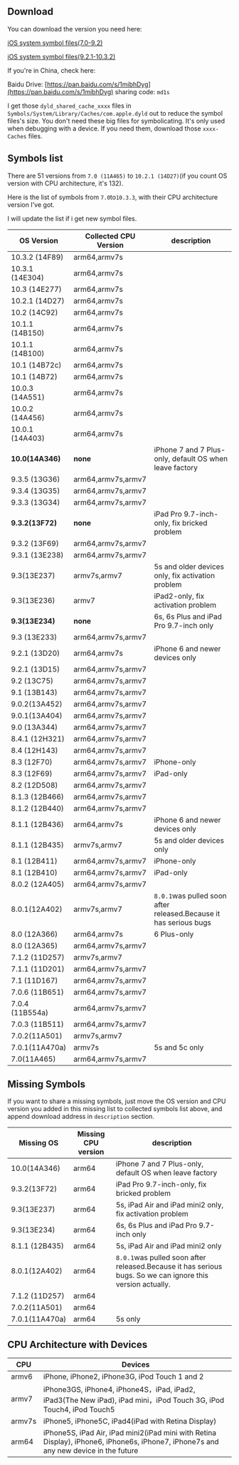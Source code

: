 ## Download

You can download the version you need here:

[iOS system symbol files(7.0-9.2)](https://drive.google.com/drive/folders/0B-0LZDbSzubRaUdMdTJQc1ZzMUU?usp=sharing)

[iOS system symbol files(9.2.1-10.3.2)](https://drive.google.com/drive/folders/0B5oBYvBG2NS7aDVTR1JzX2JXaFE?usp=sharing)

If you're in China, check here:

Baidu Drive: [https://pan.baidu.com/s/1mibhDyg](https://pan.baidu.com/s/1mibhDyg) sharing code: `md1s`

I get those `dyld_shared_cache_xxxx` files in `Symbols/System/Library/Caches/com.apple.dyld` out to reduce the symbol files's size. You don't need these big files for symbolicating. It's only used when debugging with a device. If you need them, download those `xxxx-Caches` files.

## Symbols list

There are 51 versions from `7.0 (11A465)` to `10.2.1 (14D27)`(if you count OS version with CPU architecture, it's 132).

Here is the list of symbols from `7.0`to`10.3.3`, with their CPU architecture version I've got.

I will update the list if i get new symbol files.

OS Version|Collected CPU Version|description
-------------------|------------------|---------------
10.3.2 (14F89)|arm64,armv7s|
10.3.1 (14E304)|arm64,armv7s|
10.3 (14E277)|arm64,armv7s|
10.2.1 (14D27)|arm64,armv7s|
10.2 (14C92)|arm64,armv7s|
10.1.1 (14B150)|arm64,armv7s|
10.1.1 (14B100)|arm64,armv7s|
10.1 (14B72c)|arm64,armv7s|
10.1 (14B72)|arm64,armv7s|
10.0.3 (14A551)|arm64,armv7s|
10.0.2 (14A456)|arm64,armv7s|
10.0.1 (14A403)|arm64,armv7s|
**10.0(14A346)**|**none**|iPhone 7 and 7 Plus-only, default OS when leave factory
9.3.5 (13G36)|arm64,armv7s,armv7|
9.3.4 (13G35)|arm64,armv7s,armv7|
9.3.3 (13G34)|arm64,armv7s,armv7|
**9.3.2(13F72)**|**none**|iPad Pro 9.7-inch-only, fix bricked problem
9.3.2 (13F69)|arm64,armv7s,armv7|
9.3.1 (13E238)|arm64,armv7s,armv7|
9.3(13E237)|armv7s,armv7|5s and older devices only, fix activation problem
9.3(13E236)|armv7|iPad2-only, fix activation problem
**9.3(13E234)**|**none**|6s, 6s Plus and iPad Pro 9.7-inch only
9.3 (13E233)|arm64,armv7s,armv7|
9.2.1 (13D20)|arm64,armv7s|iPhone 6 and newer devices only
9.2.1 (13D15)|arm64,armv7s,armv7|
9.2 (13C75)|arm64,armv7s,armv7|
9.1 (13B143)|arm64,armv7s,armv7|
9.0.2(13A452)|arm64,armv7s,armv7|
9.0.1(13A404)|arm64,armv7s,armv7|
9.0 (13A344)|arm64,armv7s,armv7|
8.4.1 (12H321)|arm64,armv7s,armv7|
8.4 (12H143)|arm64,armv7s,armv7|
8.3 (12F70)|arm64,armv7s,armv7|iPhone-only
8.3 (12F69)|arm64,armv7s,armv7|iPad-only
8.2 (12D508)|arm64,armv7s,armv7|
8.1.3 (12B466)|arm64,armv7s,armv7|
8.1.2 (12B440)|arm64,armv7s,armv7|
8.1.1 (12B436)|arm64,armv7s|iPhone 6 and newer devices only
8.1.1 (12B435)|armv7s,armv7|5s and older devices only
8.1 (12B411)|arm64,armv7s,armv7|iPhone-only
8.1 (12B410)|arm64,armv7s,armv7|iPad-only
8.0.2 (12A405)|arm64,armv7s,armv7|
8.0.1(12A402)|armv7s,armv7|`8.0.1`was pulled soon after released.Because it has serious bugs
8.0 (12A366)|arm64,armv7s|6 Plus-only
8.0 (12A365)|arm64,armv7s,armv7|
7.1.2 (11D257)|armv7s,armv7|
7.1.1 (11D201)|arm64,armv7s,armv7|
7.1 (11D167)|arm64,armv7s,armv7|
7.0.6 (11B651)|arm64,armv7s,armv7|
7.0.4 (11B554a)|arm64,armv7s,armv7|
7.0.3 (11B511)|arm64,armv7s,armv7|
7.0.2(11A501)|armv7s,armv7|
7.0.1(11A470a)|armv7s|5s and 5c only
7.0(11A465)|arm64,armv7s,armv7|

## Missing Symbols

If you want to share a missing symbols, just move the OS version and CPU version you added in this missing list to collected symbols list above, and append download address in `description` section.

Missing OS|Missing CPU version|description
----------------|-------------------|----------------
10.0(14A346)|arm64|iPhone 7 and 7 Plus-only, default OS when leave factory
9.3.2(13F72)|arm64|iPad Pro 9.7-inch-only, fix bricked problem
9.3(13E237)|arm64|5s, iPad Air and iPad mini2 only, fix activation problem
9.3(13E234)|arm64|6s, 6s Plus and iPad Pro 9.7-inch only
8.1.1 (12B435)|arm64|5s, iPad Air and iPad mini2 only
8.0.1(12A402)|arm64|`8.0.1`was pulled soon after released.Because it has serious bugs. So we can ignore this version actually.
7.1.2 (11D257)|arm64|
7.0.2(11A501)|arm64|
7.0.1(11A470a)|arm64|5s only

## CPU Architecture with Devices

CPU|Devices
------|------
armv6|iPhone, iPhone2, iPhone3G, iPod Touch 1 and 2
armv7|iPhone3GS, iPhone4, iPhone4S，iPad, iPad2, iPad3(The New iPad), iPad mini，iPod Touch 3G, iPod Touch4, iPod Touch5
armv7s|iPhone5, iPhone5C, iPad4(iPad with Retina Display)
arm64|iPhone5S, iPad Air, iPad mini2(iPad mini with Retina Display), iPhone6, iPhone6s, iPhone7, iPhone7s and any new device in the future
